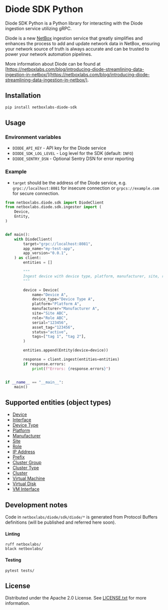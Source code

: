 # Diode SDK Python

Diode SDK Python is a Python library for interacting with the Diode ingestion service utilizing gRPC.

Diode is a new [NetBox](https://netboxlabs.com/oss/netbox/) ingestion service that greatly simplifies and enhances the
process to add and update network data
in NetBox, ensuring your network source of truth is always accurate and can be trusted to power your network automation
pipelines. 

More information about Diode can be found
at [https://netboxlabs.com/blog/introducing-diode-streamlining-data-ingestion-in-netbox/](https://netboxlabs.com/blog/introducing-diode-streamlining-data-ingestion-in-netbox/).

## Installation

```bash
pip install netboxlabs-diode-sdk
```

## Usage

### Environment variables

* `DIODE_API_KEY` - API key for the Diode service
* `DIODE_SDK_LOG_LEVEL` - Log level for the SDK (default: `INFO`)
* `DIODE_SENTRY_DSN` - Optional Sentry DSN for error reporting

### Example

* `target` should be the address of the Diode service, e.g. `grpc://localhost:8081` for insecure connection
  or `grpcs://example.com` for secure connection.

```python
from netboxlabs.diode.sdk import DiodeClient
from netboxlabs.diode.sdk.ingester import (
    Device,
    Entity,
)


def main():
    with DiodeClient(
        target="grpc://localhost:8081",
        app_name="my-test-app",
        app_version="0.0.1",
    ) as client:
        entities = []

        """
        Ingest device with device type, platform, manufacturer, site, role, and tags.
        """

        device = Device(
            name="Device A",
            device_type="Device Type A",
            platform="Platform A",
            manufacturer="Manufacturer A",
            site="Site ABC",
            role="Role ABC",
            serial="123456",
            asset_tag="123456",
            status="active",
            tags=["tag 1", "tag 2"],
        )

        entities.append(Entity(device=device))

        response = client.ingest(entities=entities)
        if response.errors:
            print(f"Errors: {response.errors}")


if __name__ == "__main__":
    main()

```

## Supported entities (object types)

* [Device](./docs/entities.md#device)
* [Interface](./docs/entities.md#interface)
* [Device Type](./docs/entities.md#device-type)
* [Platform](./docs/entities.md#platform)
* [Manufacturer](./docs/entities.md#manufacturer)
* [Site](./docs/entities.md#site)
* [Role](./docs/entities.md#role)
* [IP Address](./docs/entities.md#ip-address)
* [Prefix](./docs/entities.md#prefix)
* [Cluster Group](./docs/entities.md#cluster-group)
* [Cluster Type](./docs/entities.md#cluster-type)
* [Cluster](./docs/entities.md#cluster)
* [Virtual Machine](./docs/entities.md#virtual-machine)
* [Virtual Disk](./docs/entities.md#virtual-disk)
* [VM Interface](./docs/entities.md#vm-interface)

## Development notes

Code in `netboxlabs/diode/sdk/diode/*` is generated from Protocol Buffers definitions (will be published and referred
here soon).

#### Linting

```shell
ruff netboxlabs/
black netboxlabs/
```

#### Testing

```shell
pytest tests/
```

## License

Distributed under the Apache 2.0 License. See [LICENSE.txt](./LICENSE.txt) for more information.
